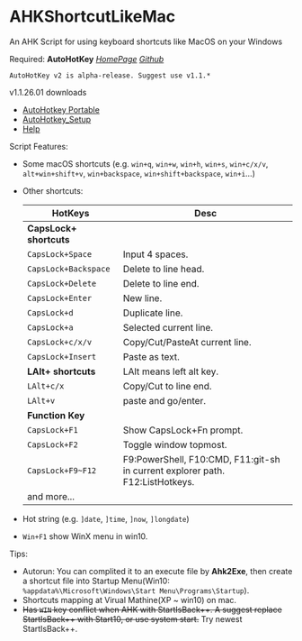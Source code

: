# AHKShortcutLikeMac
An AHK Script for using keyboard shortcuts like MacOS on your Windows


Required: **AutoHotKey** [_HomePage_](https://www.autohotkey.com/) [_Github_](https://github.com/Lexikos/AutoHotkey_L/)
```
AutoHotKey v2 is alpha-release. Suggest use v1.1.*
```
v1.1.26.01 downloads
* [AutoHotkey Portable](https://www.autohotkey.com/download/1.1/AutoHotkey_1.1.26.01.zip)
* [AutoHotkey_Setup](https://www.autohotkey.com/download/1.1/AutoHotkey_1.1.26.01_setup.exe)
* [Help](https://www.autohotkey.com/download/1.1/AutoHotkeyHelp.zip)

Script Features:
* Some macOS shortcuts (e.g. `win+q`, `win+w`, `win+h`, `win+s`, `win+c/x/v`, `alt+win+shift+v`, `win+backspace`, `win+shift+backspace`, `win+i`...)
* Other shortcuts:

	| HotKeys                 | Desc                                                                          |
	| ---                     | ---                                                                           |
	| __CapsLock+ shortcuts__ |                                                                               |
	| `CapsLock+Space`        | Input 4 spaces.                                                               |
	| `CapsLock+Backspace`    | Delete to line head.                                                          |
	| `CapsLock+Delete`       | Delete to line end.                                                           |
	| `CapsLock+Enter`        | New line.                                                                     |
	| `CapsLock+d`            | Duplicate line.                                                               |
	| `CapsLock+a`            | Selected current line.                                                        |
	| `CapsLock+c/x/v`        | Copy/Cut/PasteAt current line.                                                |
	| `CapsLock+Insert`       | Paste as text.                                                                |
	| __LAlt+ shortcuts__     | LAlt means left alt key.                                                      |
	| `LAlt+c/x`              | Copy/Cut to line end.                                                         |
	| `LAlt+v`                | paste and go/enter.                                                           |
	| __Function Key__        |                                                                               |
	| `CapsLock+F1`           | Show CapsLock+Fn prompt.                                                      |
	| `CapsLock+F2`           | Toggle window topmost.                                                        |
	| `CapsLock+F9~F12`       | F9:PowerShell, F10:CMD, F11:git-sh in current explorer path. F12:ListHotkeys. |
	| and more...             |                                                                               |

* Hot string (e.g. `]date`, `]time`, `]now`, `]longdate`)
* `Win+F1` show WinX menu in win10.


Tips:
* Autorun: You can complited it to an execute file by **Ahk2Exe**, then create a shortcut file into Startup Menu(Win10: `%appdata%\Microsoft\Windows\Start Menu\Programs\Startup`).
* Shortcuts mapping at Virual Mathine(XP ~ win10) on mac.
* ~~Has `WIN` key conflict when AHK with StartIsBack++. A suggest replace StartIsBack++ with Start10, or use system start.~~ Try newest StartIsBack++.

